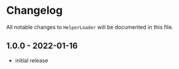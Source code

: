 # Changelog

All notable changes to `HelperLoader` will be documented in this file.

## 1.0.0 - 2022-01-16

- initial release

